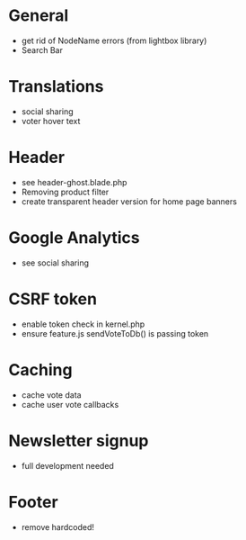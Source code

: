 
# General
- get rid of NodeName errors (from lightbox library)
- Search Bar

# Translations 
- social sharing
- voter hover text

# Header
- see header-ghost.blade.php
- Removing product filter
- create transparent header version for home page banners

# Google Analytics
- see social sharing

# CSRF token
- enable token check in kernel.php
- ensure feature.js sendVoteToDb() is passing token

# Caching
- cache vote data
- cache user vote callbacks

# Newsletter signup
- full development needed

# Footer 
- remove hardcoded!


